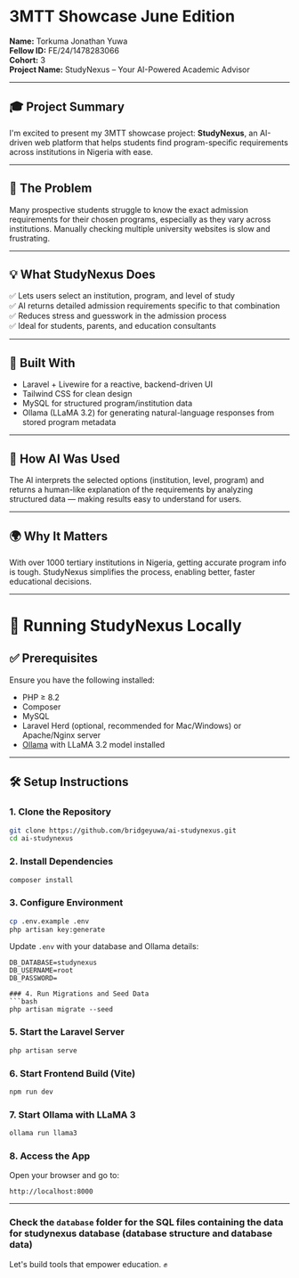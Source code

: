 
# 3MTT Showcase June Edition

**Name:** Torkuma Jonathan Yuwa  
**Fellow ID:** FE/24/1478283066  
**Cohort:** 3  
**Project Name:** StudyNexus – Your AI-Powered Academic Advisor

---

## 🎓 Project Summary

I'm excited to present my 3MTT showcase project: **StudyNexus**, an AI-driven web platform that helps students find program-specific requirements across institutions in Nigeria with ease.

---

## 🧩 The Problem

Many prospective students struggle to know the exact admission requirements for their chosen programs, especially as they vary across institutions. Manually checking multiple university websites is slow and frustrating.

---

## 💡 What StudyNexus Does

✅ Lets users select an institution, program, and level of study  
✅ AI returns detailed admission requirements specific to that combination  
✅ Reduces stress and guesswork in the admission process  
✅ Ideal for students, parents, and education consultants  

---

## 🔧 Built With

- Laravel + Livewire for a reactive, backend-driven UI  
- Tailwind CSS for clean design  
- MySQL for structured program/institution data  
- Ollama (LLaMA 3.2) for generating natural-language responses from stored program metadata  

---

## 🧠 How AI Was Used

The AI interprets the selected options (institution, level, program) and returns a human-like explanation of the requirements by analyzing structured data — making results easy to understand for users.

---

## 🌍 Why It Matters

With over 1000 tertiary institutions in Nigeria, getting accurate program info is tough. StudyNexus simplifies the process, enabling better, faster educational decisions.

---

# 🚀 Running StudyNexus Locally

## ✅ Prerequisites

Ensure you have the following installed:

- PHP ≥ 8.2   
- Composer  
- MySQL  
- Laravel Herd (optional, recommended for Mac/Windows) or Apache/Nginx server
- [Ollama](https://ollama.com) with LLaMA 3.2 model installed  

---

## 🛠️ Setup Instructions

### 1. Clone the Repository
```bash
git clone https://github.com/bridgeyuwa/ai-studynexus.git
cd ai-studynexus
```

### 2. Install Dependencies
```bash
composer install
```

### 3. Configure Environment
```bash
cp .env.example .env
php artisan key:generate
```

Update `.env` with your database and Ollama details:
```
DB_DATABASE=studynexus
DB_USERNAME=root
DB_PASSWORD=

### 4. Run Migrations and Seed Data
```bash
php artisan migrate --seed
```


### 5. Start the Laravel Server
```bash
php artisan serve
```

 ### 6. Start Frontend Build (Vite)
```bash
npm run dev
```

### 7. Start Ollama with LLaMA 3
```bash
ollama run llama3
```

### 8. Access the App
Open your browser and go to:
```
http://localhost:8000
```

---
### Check the `database` folder for the SQL files containing the data for studynexus database (database structure and database data)


Let's build tools that empower education. ✊

